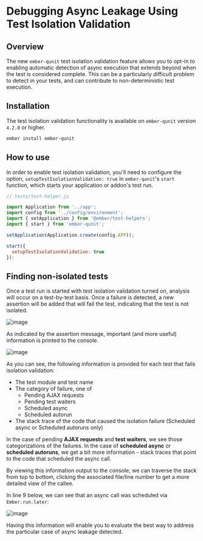 # Debugging Async Leakage Using Test Isolation Validation

## Overview

The new `ember-qunit` test isolation validation feature allows you to opt-in to enabling automatic detection of async execution that extends beyond when the test is considered complete. This can be a particularly difficult problem to detect in your tests, and can contribute to non-deterministic test execution.

## Installation

The test isolation validation functionality is available on `ember-qunit` version `4.2.0` or higher.

```bash
ember install ember-qunit
```

## How to use

In order to enable test isolation validation, you'll need to configure the option, `setupTestIsolationValidation: true` in `ember-qunit`'s `start` function, which starts your application or addon's test run.

```js
// tests/test-helper.js

import Application from '../app';
import config from '../config/environment';
import { setApplication } from '@ember/test-helpers';
import { start } from 'ember-qunit';

setApplication(Application.create(config.APP));

start({
  setupTestIsolationValidation: true
});
```

## Finding non-isolated tests

Once a test run is started with test isolation validation turned on, analysis will occur on a test-by-test basis. Once a failure is detected, a new assertion will be added that will fail the test, indicating that the test is not isolated.

![image](https://user-images.githubusercontent.com/180990/50046470-aeb91d00-0058-11e9-9b9c-d08190e04e6c.png)

As indicated by the assertion message, important (and more useful) information is printed to the console.

![image](https://user-images.githubusercontent.com/180990/50046710-89c6a900-005c-11e9-96b1-e66ac6ef7907.png)

As you can see, the following information is provided for each test that fails isolation validation:
- The test module and test name
- The category of failure, one of
  - Pending AJAX requests
  - Pending test waiters
  - Scheduled async
  - Scheduled autorun
- The stack trace of the code that caused the isolation failure (Scheduled async or Scheduled autoruns only)

In the case of pending **AJAX requests** and **test waiters**, we see those categorizations of the failures. In the case of **scheduled async** or **scheduled autoruns**, we get a bit more information - stack traces that point to the code that scheduled the async call.

By viewing this information output to the console, we can traverse the stack from top to bottom, clicking the associated file/line number to get a more detailed view of the callee.

In line 9 below, we can see that an async call was scheduled via `Ember.run.later`:

![image](https://user-images.githubusercontent.com/180990/50046897-f98a6300-005f-11e9-9cd0-dffe0663880a.png)

Having this information will enable you to evaluate the best way to address the particular case of async leakage detected.